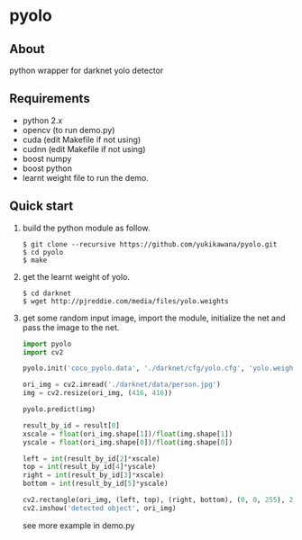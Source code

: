 # pyolo
## About
python wrapper for darknet yolo detector

## Requirements
* python 2.x
* opencv (to run demo.py)
* cuda (edit Makefile if not using)
* cudnn (edit Makefile if not using)
* boost numpy
* boost python
* learnt weight file to run the demo.

## Quick start
1. build the python module as follow.  
     ```
     $ git clone --recursive https://github.com/yukikawana/pyolo.git  
     $ cd pyolo  
     $ make  
    ```
    
2. get the learnt weight of yolo. 
     ```
     $ cd darknet
     $ wget http://pjreddie.com/media/files/yolo.weights
     ```
     
3. get some random input image, import the module, initialize the net and pass the image to the net.
     ```python
     import pyolo
     import cv2
     
     pyolo.init('coco_pyolo.data', './darknet/cfg/yolo.cfg', 'yolo.weights')
     
     ori_img = cv2.imread('./darknet/data/person.jpg')
     img = cv2.resize(ori_img, (416, 416))
     
     pyolo.predict(img)
     
     result_by_id = result[0]
     xscale = float(ori_img.shape[1])/float(img.shape[1])
     yscale = float(ori_img.shape[0])/float(img.shape[0])
     
     left = int(result_by_id[2]*xscale)
     top = int(result_by_id[4]*yscale)
     right = int(result_by_id[3]*xscale)
     bottom = int(result_by_id[5]*yscale)
     
     cv2.rectangle(ori_img, (left, top), (right, bottom), (0, 0, 255), 2)
     cv2.imshow('detected object', ori_img)
     ```
     see more example in demo.py

